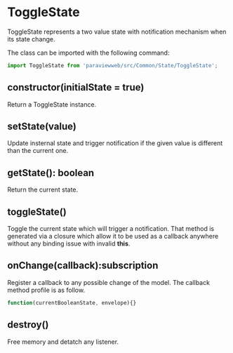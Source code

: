 # ToggleState

ToggleState represents a two value state with notification
mechanism when its state change.

The class can be imported with the following command:

```js
import ToggleState from 'paraviewweb/src/Common/State/ToggleState';
```
## constructor(initialState = true)

Return a ToggleState instance.

## setState(value)

Update insternal state and trigger notification if the given
value is different than the current one.

## getState(): boolean

Return the current state.

## toggleState()

Toggle the current state which will trigger a notification.
That method is generated via a closure which allow it to be used
as a callback anywhere without any binding issue with 
invalid **this**.

## onChange(callback):subscription

Register a callback to any possible change of the model.
The callback method profile is as follow.

```js
function(currentBooleanState, envelope){}
```

## destroy()

Free memory and detatch any listener.
